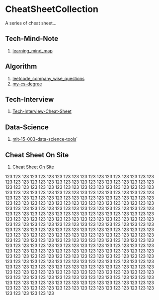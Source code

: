 <!--
 * @Author: yirufeng
 * @Date: 2021-12-01 09:27:39
 * @LastEditTime: 2021-12-01 21:35:18
 * @LastEditors: yirufeng
 * @Description: 
 * @FilePath: /CheatSheetCollection/README.md
-->
# CheatSheetCollection
A series of cheat sheet...

## Tech-Mind-Note
1. [learning_mind_map](https://github.com/0voice/learning_mind_map)

## Algorithm
1. [leetcode_company_wise_questions](https://github.com/MysteryVaibhav/leetcode_company_wise_questions)
2. [my-cs-degree](https://github.com/logancyang/my-cs-degree)

## Tech-Interview
1. [Tech-Interview-Cheat-Sheet](https://github.com/TSiege/Tech-Interview-Cheat-Sheet)

## Data-Science
1. [mit-15-003-data-science-tools](https://github.com/shervinea/mit-15-003-data-science-tools)`

## Cheat Sheet On Site
1. [Cheat Sheet On Site](https://devhints.io/)

123
123
123
123
123
123
123
123
123
123
123
123
123
123
123
123
123
123
123
123
123
123
123
123
123
123
123
123
123
123
123
123
123
123
123
123
123
123
123
123
123
123
123
123
123
123
123
123
123
123
123
123
123
123
123
123
123
123
123
123
123
123
123
123
123
123
123
123
123
123
123
123
123
123
123
123
123
123
123
123
123
123
123
123
123
123
123
123
123
123
123
123
123
123
123
123
123
123
123
123
123
123
123
123
123
123
123
123
123
123
123
123
123
123
123
123
123
123
123
123
123
123
123
123
123
123
123
123
123
123
123
123
123
123
123
123
123
123
123
123
123
123
123
123
123
123
123
123
123
123
123
123
123
123
123
123
123
123
123
123
123
123
123
123
123
123
123
123
123
123
123
123
123
123
123
123
123
123
123
123
123
123
123
123
123
123
123
123
123
123
123
123
123
123
123
123
123
123
123
123
123
123
123
123
123
123
123
123
123
123
123
123
123
123
123
123
123
123
123
123
123
123
123
123
123
123
123
123
123
123
123
123
123
123
123
123
123
123
123
123
123
123
123
123
123
123
123
123
123
123
123
123
123
123
123
123
123
123
123
123
123
123
123
123
123
123
123
123
123
123
123
123
123
123
123
123
123
123
123
123
123
123
123
123
123
123
123
123
123
123
123
123
123
123
123
123
123
123
123
123
123
123
123
123
123
123
123
123
123
123
123
123
123
123
123
123
123
123
123
123
123
123
123
123
123
123
123
123
123
123
123
123
123
123
123
123
123
123
123
123
123
123
123
123
123
123
123
123
123
123
123
123
123
123
123
123
123
123
123
123
123
123
123
123
123
123
123
123
123
123
123
123
123
123
123
123
123
123
123
123
123
123
123
123
123
123
123
123
123
123
123
123
123
123
123
123
123
123
123
123
123
123
